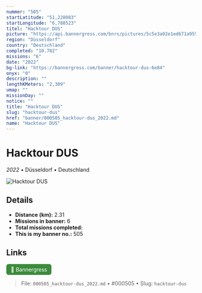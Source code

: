 ```yaml
---
nummer: "505"
startLatitude: "51,228083"
startLongitude: "6,788523"
titel: "Hacktour DUS"
picture: "https://api.bannergress.com/bnrs/pictures/5c5e3a02e1ed671a95579d74899d76ff"
region: "Düsseldorf"
country: "Deutschland"
completed: "10.782"
missions: "6"
date: "2022"
bg-link: "https://bannergress.com/banner/hacktour-dus-6e84"
onyx: "0"
description: ""
lengthKMeters: "2,309"
umap: ""
missionDay: ""
notice: ""
title: "Hacktour DUS"
slug: "hacktour-dus"
href: "banner/000505_hacktour-dus_2022.md"
name: "Hacktour DUS"
---
```

# Hacktour DUS

*2022* • Düsseldorf • Deutschland

![Hacktour DUS](https://api.bannergress.com/bnrs/pictures/5c5e3a02e1ed671a95579d74899d76ff)



## Details
- **Distance (km):** 2.31
- **Missions in banner:** 6
- **Total missions completed:** 
- **This is my banner no.:** 505





## Links
<a href="https://bannergress.com/banner/hacktour-dus-6e84" target="_blank" style="display:inline-block;margin-right:8px;padding:6px 12px;background:#3c8b3c;color:#fff;text-decoration:none;border-radius:6px;">🔗 Bannergress</a>



> File: `000505_hacktour-dus_2022.md` • #000505 • Slug: `hacktour-dus`
